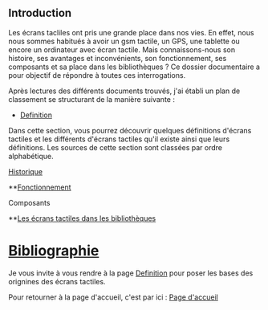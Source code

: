 ##  Introduction 

Les écrans tacliles ont pris une grande place dans nos vies. En effet, nous nous sommes habitués à avoir un gsm tactile, un GPS, une tablette ou encore un ordinateur avec écran tactile. Mais connaissons-nous son histoire, ses avantages et inconvénients, son fonctionnement, ses composants et sa place dans les bibliothèques ? Ce dossier documentaire a pour objectif de répondre à toutes ces interrogations.

Après lectures des différents documents trouvés, j'ai établi un plan de classement se structurant de la manière suivante :

* [Definition](Definition.md)

Dans cette section, vous pourrez découvrir quelques définitions d'écrans tactiles et les différents d'écrans tactiles qu'il existe ainsi que leurs définitions. Les sources de cette section sont classées par ordre alphabétique.

[Historique](histoire.md)

**[Fonctionnement](Fonctionnement.md)
  
  Composants

**[Les écrans tactiles dans les bibliothèques](Lesecranstactilesdanslesbibliotheques.md)

# [Bibliographie](Bibliographie) 



Je vous invite à vous rendre à la page [Definition](Definition.md) pour poser les bases des orignines des écrans tactiles.

Pour retourner à la page d'accueil, c'est par ici : [Page d'accueil](Pagedaccueil.md)
   
